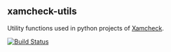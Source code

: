 ## xamcheck-utils

Utility functions used in python projects of [Xamcheck](http://xamcheck.com).

[![Build Status](https://travis-ci.org/psjinx/xamcheck-utils.svg?branch=master)](https://travis-ci.org/psjinx/xamcheck-utils)
